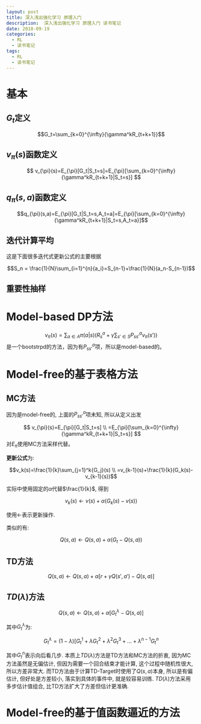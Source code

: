 ```yaml
---
layout: post
title: 深入浅出强化学习 原理入门
description:  深入浅出强化学习 原理入门 读书笔记
date: 2018-09-19
categories: 
  - RL
  - 读书笔记
tags:
  - RL
  - 读书笔记
---
```


# 基本
## $G_t$定义
$$G_t=\sum_{k=0}^{\infty}{\gamma^kR_{t+k+1}}$$

## $v_{\pi}(s)$函数定义
$$ v_{\pi}(s)=E_{\pi}[G_t|S_t=s]=E_{\pi}[\sum_{k=0}^{\infty}{\gamma^kR_{t+k+1}|S_t=s}] $$

## $q_{\pi}(s,a)$函数定义
$$q_{\pi}(s,a)=E_{\pi}[G_t|S_t=s,A_t=a]=E_{\pi}[\sum_{k=0}^{\infty}{\gamma^kR_{t+k+1}|S_t=s,A_t=a}]$$

## 迭代计算平均
这是下面很多迭代式更新公式的主要根据

$$S_n = \frac{1}{N}\sum_{i=1}^{n}{a_i}=S_{n-1}+\frac{1}{N}(a_n-S_{n-1})$$

## 重要性抽样

# Model-based DP方法
$$v_{\pi}(s)=\sum_{a\in A}{\pi(a|s)}(R_{s}^{a}+\gamma\sum_{s'\in S}{P_{ss'}^{a}v_{\pi}(s')})$$
是一个bootstrpd的方法，因为有${P_{ss'}^{a}}$项，所以是model-based的。

# Model-free的基于表格方法
## MC方法
因为是model-free的, 上面的${P_{ss'}^{a}}$项未知, 所以从定义出发  

$$ v_{\pi}(s)=E_{\pi}[G_t|S_t=s] \\
=E_{\pi}[\sum_{k=0}^{\infty}{\gamma^kR_{t+k+1}|S_t=s}] $$
对$E_{\pi}$使用MC方法采样代替。

**更新公式**为:

$$v_k(s)=\frac{1}{k}\sum_{j=1}^k{G_j}(s)  \\
=v_{k-1}(s)+\frac{1}{k}(G_k(s)-v_{k-1}(s))$$

实际中使用固定的$\alpha$代替$\frac{1}{k}$, 得到

$$v_k(s) \leftarrow v(s) + \alpha (G_k(s)-v(s))$$

使用$\leftarrow$表示更新操作.

类似的有:

$$Q(s,a) \leftarrow Q(s,a)+\alpha(G_t-Q(s,a))$$

## TD方法

$$Q(s,a) \leftarrow Q(s,a)+\alpha[r+\gamma Q(s',a')-Q(s,a)]$$

## $TD(\lambda)$方法

$$Q(s,a) \leftarrow Q(s,a)+\alpha[G_t^\lambda-Q(s,a)]$$

其中$G_t^\lambda$为:

$$G_t^\lambda=(1-\lambda)[G_t^1+\lambda G_t^2 +\lambda^2 G_t^3+...+\lambda^{n-1} G_t^n $$

其中$G_t^n$表示向后看几步. 本质上$TD(\lambda)$方法是TD方法和MC方法的折衷, 因为MC方法虽然是无偏估计, 但因为需要一个回合结束才能计算, 这个过程中随机性很大, 所以方差非常大. 而TD方法由于计算TD-Target时使用了$Q(s,a)$本身, 所以是有偏估计, 但好处是方差较小, 落实到具体的事件中, 就是较容易训练. $TD(\lambda)$方法采用多步估计值组合, 比TD方法扩大了方差但估计更准确.

# Model-free的基于值函数逼近的方法


